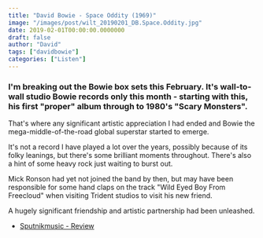 ```yaml
---
title: "David Bowie - Space Oddity (1969)"
image: "/images/post/wilt_20190201_DB.Space.Oddity.jpg"
date: 2019-02-01T00:00:00.0000000
draft: false
author: "David"
tags: ["davidbowie"]
categories: ["Listen"]
---
```

### I'm breaking out the Bowie box sets this February. It's wall-to-wall studio Bowie records only this month - starting with this, his first "proper" album through to 1980's "Scary Monsters".

 That's where any significant artistic appreciation I had ended and Bowie the mega-middle-of-the-road global superstar started to emerge. 

 It's not a record I have played a lot over the years, possibly because of its folky leanings, but there's some brilliant moments throughout. There's also a hint of some heavy rock just waiting to burst out.

 Mick Ronson had yet not joined the band by then, but may have been responsible for some hand claps on the track "Wild Eyed Boy From Freecloud" when visiting Trident studios to visit his new friend.   
  
A hugely significant friendship and artistic partnership had been unleashed.

-  [Sputnikmusic - Review](https://www.sputnikmusic.com/review/73091/David-Bowie-Space-Oddity/)